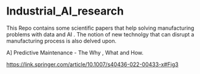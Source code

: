 # Industrial_AI_research
This Repo contains some scientific papers that help solving manufacturing problems with data and AI . The notion of new technolgy that can disrupt a manufacturing process is also delved upon.

A] Predictive Maintenance - The Why , What and How.

https://link.springer.com/article/10.1007/s40436-022-00433-x#Fig3
